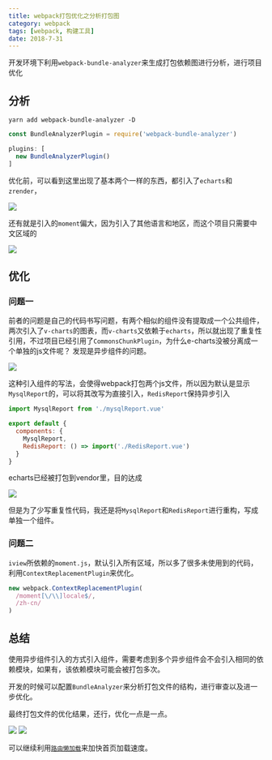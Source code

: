 ```yaml
---
title: webpack打包优化之分析打包图
category: webpack
tags: [webpack, 构建工具]
date: 2018-7-31
---
```


开发环境下利用`webpack-bundle-analyzer`来生成打包依赖图进行分析，进行项目优化
<!-- more -->

## 分析
``` shell
yarn add webpack-bundle-analyzer -D
```

``` javascript
const BundleAnalyzerPlugin = require('webpack-bundle-analyzer')

plugins: [
  new BundleAnalyzerPlugin()
]
```
优化前，可以看到这里出现了基本两个一样的东西，都引入了`echarts`和`zrender`，

![](https://ws1.sinaimg.cn/large/ad9f1193gy1ftty3eajt6j21h80q2ti9.jpg)

还有就是引入的`moment`偏大，因为引入了其他语言和地区，而这个项目只需要中文区域的

![](https://ws1.sinaimg.cn/large/ad9f1193gy1fttyoenmb2j20bi0armye.jpg)

## 优化

### 问题一

前者的问题是自己的代码书写问题，有两个相似的组件没有提取成一个公共组件，两次引入了`v-charts`的图表，而`v-charts`又依赖于`echarts`，所以就出现了重复性引用，不过项目已经引用了`CommonsChunkPlugin`，为什么e-charts没被分离成一个单独的js文件呢？
发现是异步组件的问题。

![](https://ws1.sinaimg.cn/large/ad9f1193gy1ftu0zzn9e1j20hi02vaaa.jpg)

这种引入组件的写法，会使得webpack打包两个js文件，所以因为默认是显示`MysqlReport`的，可以将其改写为直接引入，`RedisReport`保持异步引入

``` javascript
import MysqlReport from './mysqlReport.vue'

export default {
  components: {
    MysqlReport,
    RedisReport: () => import('./RedisReport.vue')
  }
}
```

echarts已经被打包到vendor里，目的达成

![](https://ws1.sinaimg.cn/large/ad9f1193gy1ftu1pk771zj21h90qfn6r.jpg)

但是为了少写重复性代码，我还是将`MysqlReport`和`RedisReport`进行重构，写成单独一个组件。

### 问题二

`iview`所依赖的`moment.js`，默认引入所有区域，所以多了很多未使用到的代码，利用`ContextReplacementPlugin`来优化。

``` javascript
new webpack.ContextReplacementPlugin(
  /moment[\/\\]locale$/,
  /zh-cn/
)
```

## 总结

使用异步组件引入的方式引入组件，需要考虑到多个异步组件会不会引入相同的依赖模块，如果有，该依赖模块可能会被打包多次。

开发的时候可以配置`BundleAnalyzer`来分析打包文件的结构，进行审查以及进一步优化。

最终打包文件的优化结果，还行，优化一点是一点。

![](https://ws1.sinaimg.cn/large/ad9f1193gy1ftu2vvk21yj206x03ya9x.jpg)
![](https://ws1.sinaimg.cn/large/ad9f1193gy1ftu2wkh44mj207s041glh.jpg)

可以继续利用[`路由懒加载`](https://router.vuejs.org/zh/guide/advanced/lazy-loading.html)来加快首页加载速度。

